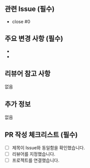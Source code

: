 <!-- 2025. 06. 28. PR 템플릿 -->
<!-- 이것은 주석입니다. -->
<!-- PR 제목은 연관되어있는 Issue의 제목과 동일하게 작성해주세요. -->
<!-- 아래 '관련 Issue'를 작성하고 Preview 모드로 전환한 뒤 제목을 작성하면 편합니다. -->

## 관련 Issue (필수)
<!-- 어떤 Issue를 해결하는지 입력해주세요, 한 줄에 하나의 Issue만 입력할 수 있습니다. -->
- close #0

## 주요 변경 사항 (필수)
<!-- 변경사항을 리스트 형식으로 입력해주세요. -->
- 
- 

## 리뷰어 참고 사항
<!-- 리뷰 시 참고할 점들을 자유로운 형식으로 작성해주세요. -->
없음

## 추가 정보
<!-- PR과 관련된 추가 정보가 있다면 자유롭게 작성해주세요. -->
없음

## PR 작성 체크리스트 (필수)
<!-- 각 항목을 확인하고 '[ ]'를 '[x]'로 체크해주세요. -->
- [ ] 제목이 Issue와 동일함을 확인했습니다.
- [ ] 리뷰어를 지정했습니다.
- [ ] 프로젝트를 연결했습니다.
